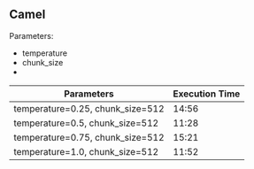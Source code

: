 ## Camel

Parameters:
- temperature
- chunk_size
- 

| Parameters | Execution Time |
| ---------- | -------------- |
| temperature=0.25, chunk_size=512 | 14:56 |
| temperature=0.5, chunk_size=512 | 11:28 |
| temperature=0.75, chunk_size=512 | 15:21 |
| temperature=1.0, chunk_size=512 | 11:52 |